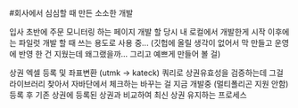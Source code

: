 #회사에서 심심할 때 만든 소소한 개발

입사 초반에 주문 모니터링 하는 페이지 개발 할 당시 내 로컬에서 개발한게 시작
이후에는 파일럿 개발 할 때 쓰는 용도로 사용 중... 
(깃헙에 올릴 생각이 없어서 막 만들고 운영에 반영 한 건 지웠는데 왜그랬을까... 그리고 예쁘게 만들어 볼 걸)

상권 엑셀 등록 및 좌표변환 (utmk -> kateck)
쿼리로 상권유효성을 검증하는데 그걸 라이브러리 찾아서 자바단에서 체크하는 바꾸는 걸 지금 개발중
(멀티폴리곤 지원 안함)
등록 후 기존 상권에 등록된 상권과 비교하여 최신 상권 유지하는 프로세스
